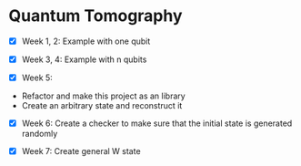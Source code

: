 # Quantum Tomography

- [x] Week 1, 2: Example with one qubit

- [x] Week 3, 4: Example with n qubits

- [x] Week 5: 

- Refactor and make this project as an library
- Create an arbitrary state and reconstruct it

- [x] Week 6: Create a checker to make sure that the initial state is generated randomly

- [x] Week 7: Create general W state
